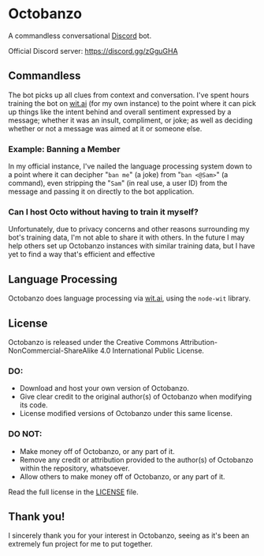 # Octobanzo

A commandless conversational [Discord](https://discordapp.com) bot.

Official Discord server: https://discord.gg/zGguGHA

## Commandless
The bot picks up all clues from context and conversation. I've spent hours training the bot on [wit.ai](https://wit.ai) (for my own instance) to the point where it can pick up things like the intent behind and overall sentiment expressed by a message; whether it was an insult, compliment, or joke; as well as deciding whether or not a message was aimed at it or someone else.

### Example: Banning a Member
In my official instance, I've nailed the language processing system down to a point where it can decipher "`ban me`" (a joke) from "`ban <@Sam>`" (a command), even stripping the "`Sam`" (in real use, a user ID) from the message and passing it on directly to the bot application.

### Can I host Octo without having to train it myself?
Unfortunately, due to privacy concerns and other reasons surrounding my bot's training data, I'm not able to share it with others. In the future I may help others set up Octobanzo instances with similar training data, but I have yet to find a way that's efficient and effective

## Language Processing
Octobanzo does language processing via [wit.ai](https://wit.ai), using the `node-wit` library.

## License
Octobanzo is released under the Creative Commons Attribution-NonCommercial-ShareAlike 4.0 International Public License.
 
### DO:
- Download and host your own version of Octobanzo.
- Give clear credit to the original author(s) of Octobanzo when modifying its code.
- License modified versions of Octobanzo under this same license.

### DO NOT:
- Make money off of Octobanzo, or any part of it.
- Remove any credit or attribution provided to the author(s) of Octobanzo within the repository, whatsoever.
- Allow others to make money off of Octobanzo, or any part of it.

Read the full license in the [LICENSE](https://github.com/hadenpf/octobanzo/blob/master/LICENSE) file.

## Thank you!
I sincerely thank you for your interest in Octobanzo, seeing as it's been an extremely fun project for me to put together.
